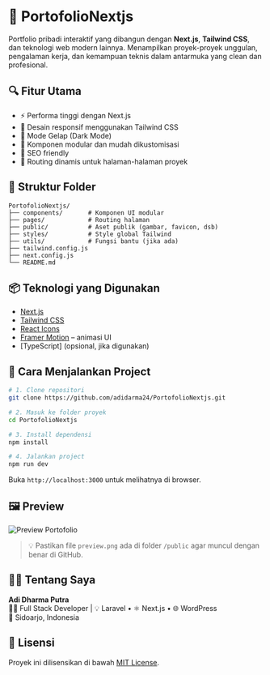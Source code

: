 # 🚀 PortofolioNextjs

Portfolio pribadi interaktif yang dibangun dengan **Next.js**, **Tailwind CSS**, dan teknologi web modern lainnya. Menampilkan proyek-proyek unggulan, pengalaman kerja, dan kemampuan teknis dalam antarmuka yang clean dan profesional.

## 🔍 Fitur Utama

- ⚡ Performa tinggi dengan Next.js
- 🎨 Desain responsif menggunakan Tailwind CSS
- 🌙 Mode Gelap (Dark Mode)
- 📂 Komponen modular dan mudah dikustomisasi
- 🧠 SEO friendly
- 🧩 Routing dinamis untuk halaman-halaman proyek

## 📁 Struktur Folder

```
PortofolioNextjs/
├── components/       # Komponen UI modular
├── pages/            # Routing halaman
├── public/           # Aset publik (gambar, favicon, dsb)
├── styles/           # Style global Tailwind
├── utils/            # Fungsi bantu (jika ada)
├── tailwind.config.js
├── next.config.js
└── README.md
```

## 📦 Teknologi yang Digunakan

- [Next.js](https://nextjs.org/)
- [Tailwind CSS](https://tailwindcss.com/)
- [React Icons](https://react-icons.github.io/react-icons/)
- [Framer Motion](https://www.framer.com/motion/) – animasi UI
- [TypeScript] (opsional, jika digunakan)

## 🚀 Cara Menjalankan Project

```bash
# 1. Clone repositori
git clone https://github.com/adidarma24/PortofolioNextjs.git

# 2. Masuk ke folder proyek
cd PortofolioNextjs

# 3. Install dependensi
npm install

# 4. Jalankan project
npm run dev
```

Buka `http://localhost:3000` untuk melihatnya di browser.

## 🖼️ Preview

![Preview Portofolio](public/preview.png)

> 💡 Pastikan file `preview.png` ada di folder `/public` agar muncul dengan benar di GitHub.

## 🙋‍♂️ Tentang Saya

**Adi Dharma Putra**  
🧑‍💻 Full Stack Developer | 💡 Laravel • ⚛️ Next.js • 🌐 WordPress  
📍 Sidoarjo, Indonesia

## 📄 Lisensi

Proyek ini dilisensikan di bawah [MIT License](LICENSE).
